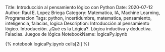 Title: Introducción al pensamiento lógico con Python
Date: 2020-07-12
Author: Raul E. Lopez Briega
Category: Matematica, IA, Machine Learning, Programacion
Tags: python, incertidumbre, matematica, pensamiento, inteligencia, falacias, logica 
Description: Introducción al pensamiento lógico. Introducción. ¿Qué es la Lógica?. Lógica inductiva y deductiva. Falacias. Juegos de lógica
NotebookName: logicaPy.ipynb

{% notebook logicaPy.ipynb cells[2:] %}